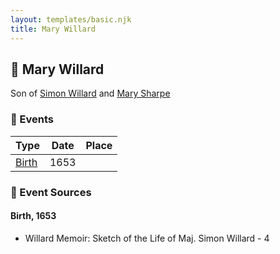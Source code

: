 ```yaml
---
layout: templates/basic.njk
title: Mary Willard
---
```

## 🔵 Mary Willard

Son of [Simon Willard](/people/8/86485776) and [Mary Sharpe](/people/1/10735316)

### 📆 Events

Type | Date | Place
------ | ------ | ------
[Birth](#event-event-2) | 1653 |

### 📰 Event Sources

#### <a id="event-event-2"></a> Birth, 1653
* Willard Memoir: Sketch of the Life of Maj. Simon Willard  - 4